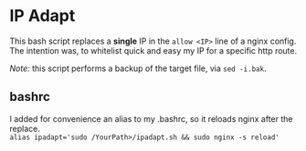 # IP Adapt
This bash script replaces a **single** IP in the `allow <IP>` line of a nginx config.  
The intention was, to whitelist quick and easy my IP for a specific http route.  

*Note:* this script performs a backup of the target file, via `sed -i.bak`.  

## bashrc
I added for convenience an alias to my .bashrc, so it reloads nginx after the replace.  
`alias ipadapt='sudo /YourPath>/ipadapt.sh && sudo nginx -s reload'`  

